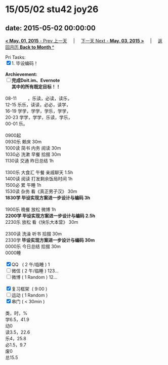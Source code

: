 # 15/05/02 stu42 joy26

date: 2015-05-02 00:00:00
---
[**< May. 01, 2015** - Prev 上一天](/lifelogs/2015/05/d01.html) &nbsp; &nbsp; | &nbsp; &nbsp; [下一天 Next - **May. 03, 2015 >**](/lifelogs/2015/05/d03.html) &nbsp; &nbsp; |  &nbsp; &nbsp; [返回月历 **Back to Month ^**](/lifelogs/2015/05/index.html)
<br/><div>Pri Tasks:</div><div><input type="checkbox" checked="true" />1. 毕设编码！</div><div><br/></div><div><strong>Archievement:</strong></div><div><strong><input type="checkbox" /></strong><strong>完成Doit.im、</strong><strong>Evernote</strong></div><div><strong>      其中的</strong><strong>所有</strong><strong>既定目标！！</strong></div><div><br/></div><div>08-11         ，乐读，必读，读乐，</div><div>12-15 乐乐，读读，必必，读学，</div><div>16-19 学学，学学，学乐，学学，</div><div>20-23 学学，学学，乐读，学乐，</div><div>00-01 乐。</div><div><br/></div><div>0900起</div><div>0930乐 赖床 30m</div><div>1000读 简书 内务 阅读 30m</div><div>1030必 洗漱 早餐 拾掇 30m</div><div>1130读 交通 昨日总结 1h</div><div><br/></div><div>1300乐 大食汇 午餐 亲戚聊天 1.5h</div><div>1400读 阅读 打发剩余饭局时间 1h</div><div>1500必 累 午睡 1h</div><div>1530读 杂务 看《真正男子汉》 30m</div><div><strong>1830学</strong><strong> 毕设实现方案进一步设计与编码</strong><strong> 3h</strong></div><div><br/></div><div>1900乐 晚餐 放松 微博 1h</div><div><strong>2200学 毕设实现方案进一步设计与编码</strong><strong> 2.5h</strong></div><div>2230乐 放松 看《快乐大本营》 30m</div><div><br/></div><div>2300读 洗澡 听书 拾掇 30m</div><div>2330学<strong> 毕设实现方案进一步设计与编码</strong><strong> 30m</strong></div><div>0000乐 今日总结 拾掇 30m</div><div>0000睡</div><div><br/></div><div><input type="checkbox" checked="true" />QQ   ( 2 午/临睡 ) 1</div><div><input type="checkbox" />微信 ( 2 午/临睡 ) 123…</div><div><input type="checkbox" />微博 ( 1 Random ) 12…</div><div><br/></div><div><input type="checkbox" checked="true" />复习框架  ( 9:00 )</div><div><input type="checkbox" />运动 ( 1 Random )</div><div><input type="checkbox" checked="true" />串门 ( < 30min )</div><div><br/></div><div>类，时，%</div><div>学6.5，41.9</div><div>动0</div><div>读3.5，22.6</div><div>乐4，25.8</div><div>必1.5，9.7</div><div>废0</div><div>总15.5</div>
